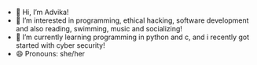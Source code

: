 - 👋 Hi, I’m Advika!
- 👀 I’m interested in programming, ethical hacking, software development and also reading, swimming, music and socializing!
- 🌱 I’m currently learning programming in python and c, and i recently got started with cyber security!
- 😄 Pronouns: she/her

<!---
Advika-A/Advika-A is a ✨ special ✨ repository because its `README.md` (this file) appears on your GitHub profile.
You can click the Preview link to take a look at your changes.
--->
